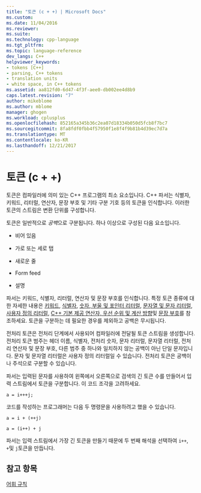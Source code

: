 ```yaml
---
title: "토큰 (c + +) | Microsoft Docs"
ms.custom: 
ms.date: 11/04/2016
ms.reviewer: 
ms.suite: 
ms.technology: cpp-language
ms.tgt_pltfrm: 
ms.topic: language-reference
dev_langs: C++
helpviewer_keywords:
- tokens [C++]
- parsing, C++ tokens
- translation units
- white space, in C++ tokens
ms.assetid: aa812fd0-6d47-4f3f-aee0-db002ee4d8b9
caps.latest.revision: "7"
author: mikeblome
ms.author: mblome
manager: ghogen
ms.workload: cplusplus
ms.openlocfilehash: 852165a345b36c2ea07d18334b050d5fcb8f7bc7
ms.sourcegitcommit: 8fa8fdf0fbb4f57950f1e8f4f9b81b4d39ec7d7a
ms.translationtype: MT
ms.contentlocale: ko-KR
ms.lasthandoff: 12/21/2017
---
```

# <a name="tokens-c"></a>토큰 (c + +)
토큰은 컴파일러에 의미 있는 C++ 프로그램의 최소 요소입니다. C++ 파서는 식별자, 키워드, 리터럴, 연산자, 문장 부호 및 기타 구분 기호 등의 토큰을 인식합니다. 이러한 토큰의 스트림은 변환 단위를 구성합니다.  
  
 토큰은 일반적으로 *공백*으로 구분됩니다. 하나 이상으로 구성된 다음 요소입니다.  
  
-   비어 있음  
  
-   가로 또는 세로 탭  
  
-   새로운 줄  
  
-   Form feed  
  
-   설명  
  
 파서는 키워드, 식별자, 리터럴, 연산자 및 문장 부호를 인식합니다. 특정 토큰 종류에 대한 자세한 내용은 [키워드](../cpp/keywords-cpp.md), [식별자](../cpp/identifiers-cpp.md), [숫자, 부울 및 포인터 리터럴](../cpp/numeric-boolean-and-pointer-literals-cpp.md), [문자열 및 문자 리터럴](../cpp/string-and-character-literals-cpp.md), [사용자 정의 리터럴](../cpp/user-defined-literals-cpp.md), [C++ 기본 제공 연산자, 우선 순위 및 계산 방향](../cpp/cpp-built-in-operators-precedence-and-associativity.md)및 [문장 부호](../cpp/punctuators-cpp.md)를 참조하세요. 토큰을 구분하는 데 필요한 경우를 제외하고 공백은 무시됩니다.  
  
 전처리 토큰은 전처리 단계에서 사용되어 컴파일러에 전달될 토큰 스트림을 생성합니다. 전처리 토큰 범주는 헤더 이름, 식별자, 전처리 숫자, 문자 리터럴, 문자열 리터럴, 전처리 연산자 및 문장 부호, 다른 범주 중 하나와 일치하지 않는 공백이 아닌 단일 문자입니다. 문자 및 문자열 리터럴은 사용자 정의 리터럴일 수 있습니다. 전처리 토큰은 공백이나 주석으로 구분할 수 있습니다.  
  
 파서는 입력된 문자를 사용하여 왼쪽에서 오른쪽으로 검색의 긴 토큰 수를 만들어서 입력 스트림에서 토큰을 구분합니다. 이 코드 조각을 고려하세요.  
  
```  
a = i+++j;  
```  
  
 코드를 작성하는 프로그래머는 다음 두 명령문을 사용하려고 했을 수 있습니다.  
  
```  
a = i + (++j)  
  
a = (i++) + j  
```  
  
 파서는 입력 스트림에서 가장 긴 토큰을 만들기 때문에 두 번째 해석을 선택하여 `i++`, `+`및 `j`토큰을 만듭니다.  
  
## <a name="see-also"></a>참고 항목  
 [어휘 규칙](../cpp/lexical-conventions.md)
